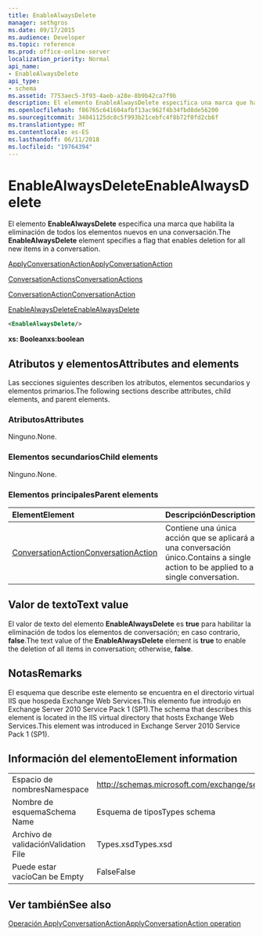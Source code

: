 ```yaml
---
title: EnableAlwaysDelete
manager: sethgros
ms.date: 09/17/2015
ms.audience: Developer
ms.topic: reference
ms.prod: office-online-server
localization_priority: Normal
api_name:
- EnableAlwaysDelete
api_type:
- schema
ms.assetid: 7753aec5-3f93-4aeb-a28e-8b9b42ca7f9b
description: El elemento EnableAlwaysDelete especifica una marca que habilita la eliminación de todos los elementos nuevos en una conversación.
ms.openlocfilehash: f86765c641604afbf13ac962f4b34fbd8de56200
ms.sourcegitcommit: 34041125dc8c5f993b21cebfc4f8b72f0fd2cb6f
ms.translationtype: MT
ms.contentlocale: es-ES
ms.lasthandoff: 06/11/2018
ms.locfileid: "19764394"
---
```

# <a name="enablealwaysdelete"></a><span data-ttu-id="277db-103">EnableAlwaysDelete</span><span class="sxs-lookup"><span data-stu-id="277db-103">EnableAlwaysDelete</span></span>

<span data-ttu-id="277db-104">El elemento **EnableAlwaysDelete** especifica una marca que habilita la eliminación de todos los elementos nuevos en una conversación.</span><span class="sxs-lookup"><span data-stu-id="277db-104">The **EnableAlwaysDelete** element specifies a flag that enables deletion for all new items in a conversation.</span></span> 
  
[<span data-ttu-id="277db-105">ApplyConversationAction</span><span class="sxs-lookup"><span data-stu-id="277db-105">ApplyConversationAction</span></span>](applyconversationaction.md)
  
[<span data-ttu-id="277db-106">ConversationActions</span><span class="sxs-lookup"><span data-stu-id="277db-106">ConversationActions</span></span>](conversationactions.md)
  
[<span data-ttu-id="277db-107">ConversationAction</span><span class="sxs-lookup"><span data-stu-id="277db-107">ConversationAction</span></span>](conversationaction.md)
  
[<span data-ttu-id="277db-108">EnableAlwaysDelete</span><span class="sxs-lookup"><span data-stu-id="277db-108">EnableAlwaysDelete</span></span>](enablealwaysdelete.md)
  
```XML
<EnableAlwaysDelete/>
```

 <span data-ttu-id="277db-109">**xs: Boolean**</span><span class="sxs-lookup"><span data-stu-id="277db-109">**xs:boolean**</span></span>
## <a name="attributes-and-elements"></a><span data-ttu-id="277db-110">Atributos y elementos</span><span class="sxs-lookup"><span data-stu-id="277db-110">Attributes and elements</span></span>

<span data-ttu-id="277db-111">Las secciones siguientes describen los atributos, elementos secundarios y elementos primarios.</span><span class="sxs-lookup"><span data-stu-id="277db-111">The following sections describe attributes, child elements, and parent elements.</span></span>
  
### <a name="attributes"></a><span data-ttu-id="277db-112">Atributos</span><span class="sxs-lookup"><span data-stu-id="277db-112">Attributes</span></span>

<span data-ttu-id="277db-113">Ninguno.</span><span class="sxs-lookup"><span data-stu-id="277db-113">None.</span></span>
  
### <a name="child-elements"></a><span data-ttu-id="277db-114">Elementos secundarios</span><span class="sxs-lookup"><span data-stu-id="277db-114">Child elements</span></span>

<span data-ttu-id="277db-115">Ninguno.</span><span class="sxs-lookup"><span data-stu-id="277db-115">None.</span></span>
  
### <a name="parent-elements"></a><span data-ttu-id="277db-116">Elementos principales</span><span class="sxs-lookup"><span data-stu-id="277db-116">Parent elements</span></span>

|<span data-ttu-id="277db-117">**Element**</span><span class="sxs-lookup"><span data-stu-id="277db-117">**Element**</span></span>|<span data-ttu-id="277db-118">**Descripción**</span><span class="sxs-lookup"><span data-stu-id="277db-118">**Description**</span></span>|
|:-----|:-----|
|[<span data-ttu-id="277db-119">ConversationAction</span><span class="sxs-lookup"><span data-stu-id="277db-119">ConversationAction</span></span>](conversationaction.md) <br/> |<span data-ttu-id="277db-120">Contiene una única acción que se aplicará a una conversación único.</span><span class="sxs-lookup"><span data-stu-id="277db-120">Contains a single action to be applied to a single conversation.</span></span>  <br/> |
   
## <a name="text-value"></a><span data-ttu-id="277db-121">Valor de texto</span><span class="sxs-lookup"><span data-stu-id="277db-121">Text value</span></span>

<span data-ttu-id="277db-122">El valor de texto del elemento **EnableAlwaysDelete** es **true** para habilitar la eliminación de todos los elementos de conversación; en caso contrario, **false**.</span><span class="sxs-lookup"><span data-stu-id="277db-122">The text value of the **EnableAlwaysDelete** element is **true** to enable the deletion of all items in conversation; otherwise, **false**.</span></span>
  
## <a name="remarks"></a><span data-ttu-id="277db-123">Notas</span><span class="sxs-lookup"><span data-stu-id="277db-123">Remarks</span></span>

<span data-ttu-id="277db-124">El esquema que describe este elemento se encuentra en el directorio virtual IIS que hospeda Exchange Web Services.This elemento fue introdujo en Exchange Server 2010 Service Pack 1 (SP1).</span><span class="sxs-lookup"><span data-stu-id="277db-124">The schema that describes this element is located in the IIS virtual directory that hosts Exchange Web Services.This element was introduced in Exchange Server 2010 Service Pack 1 (SP1).</span></span>
  
## <a name="element-information"></a><span data-ttu-id="277db-125">Información del elemento</span><span class="sxs-lookup"><span data-stu-id="277db-125">Element information</span></span>

|||
|:-----|:-----|
|<span data-ttu-id="277db-126">Espacio de nombres</span><span class="sxs-lookup"><span data-stu-id="277db-126">Namespace</span></span>  <br/> |http://schemas.microsoft.com/exchange/services/2006/types  <br/> |
|<span data-ttu-id="277db-127">Nombre de esquema</span><span class="sxs-lookup"><span data-stu-id="277db-127">Schema Name</span></span>  <br/> |<span data-ttu-id="277db-128">Esquema de tipos</span><span class="sxs-lookup"><span data-stu-id="277db-128">Types schema</span></span>  <br/> |
|<span data-ttu-id="277db-129">Archivo de validación</span><span class="sxs-lookup"><span data-stu-id="277db-129">Validation File</span></span>  <br/> |<span data-ttu-id="277db-130">Types.xsd</span><span class="sxs-lookup"><span data-stu-id="277db-130">Types.xsd</span></span>  <br/> |
|<span data-ttu-id="277db-131">Puede estar vacío</span><span class="sxs-lookup"><span data-stu-id="277db-131">Can be Empty</span></span>  <br/> |<span data-ttu-id="277db-132">False</span><span class="sxs-lookup"><span data-stu-id="277db-132">False</span></span>  <br/> |
   
## <a name="see-also"></a><span data-ttu-id="277db-133">Ver también</span><span class="sxs-lookup"><span data-stu-id="277db-133">See also</span></span>



[<span data-ttu-id="277db-134">Operación ApplyConversationAction</span><span class="sxs-lookup"><span data-stu-id="277db-134">ApplyConversationAction operation</span></span>](applyconversationaction-operation.md)

